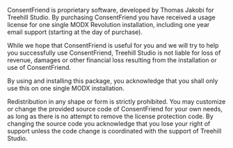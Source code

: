 ConsentFriend is proprietary software, developed by Thomas Jakobi for Treehill
Studio. By purchasing ConsentFriend you have received a usage license for one
single MODX Revolution installation, including one year email support (starting
at the day of purchase).

While we hope that ConsentFriend is useful for you and we will try to help you
successfully use ConsentFriend, Treehill Studio is not liable for loss of
revenue, damages or other financial loss resulting from the installation or use
of ConsentFriend.

By using and installing this package, you acknowledge that you shall only use
this on one single MODX installation.

Redistribution in any shape or form is strictly prohibited. You may customize or
change the provided source code of ConsentFriend for your own needs, as long as
there is no attempt to remove the license protection code. By changing the
source code you acknowledge that you lose your right of support unless the code
change is coordinated with the support of Treehill Studio.
